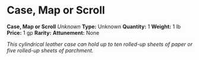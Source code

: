 # Case, Map or Scroll

**Case, Map or Scroll**
_Unknown_
**Type:** Unknown
**Quantity:** 1
**Weight:** 1 lb
**Price:** 1 gp
**Rarity:** 
**Attunement:** None

*This cylindrical leather case can hold up to ten rolled-up sheets of paper or five rolled-up sheets of parchment.*